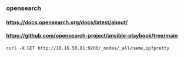 
### opensearch

#### https://docs.opensearch.org/docs/latest/about/

#### https://github.com/opensearch-project/ansible-playbook/tree/main

```
curl -X GET http://10.16.50.81:9200/_nodes/_all/name,ip?pretty
```
